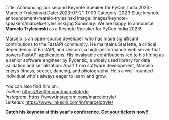 Title: Announcing our second Keynote Speaker for PyCon India 2023 - Marcelo Trylesinski
Date: 2023-07-21 17:00
Category: 2023
Slug: keynote-announcement-marelo-trylesinski
image: images/keynote-speakers/marcelo-trylesinski.jpg
Summary: We are happy to announce **Marcelo Trylesinski** as a Keynote Speaker for PyCon India 2023!

Marcelo is an open-source developer who has made significant contributions to the FastAPI community. He maintains Starlette, a critical dependency of FastAPI, and Uvicorn, a high-performance web server that powers FastAPI applications. His invaluable contributions led to his hiring as a senior software engineer by Pydantic, a widely used library for data validation and serialization. Apart from software development, Marcelo enjoys fitness, soccer, dancing, and photography. He's a well-rounded individual who's always eager to learn and grow.

You can also find him on:  
*Twitter*: <https://twitter.com/marcelotryle>  
*Instagram*: <https://www.instagram.com/marcelotryle/>  
*LinkedIn*: <https://www.linkedin.com/in/marcelotryle/>  


**Catch his keynote at this year's conference. [Get your tickets now!!](https://konfhub.com/pyconindia2023#tickets)**

